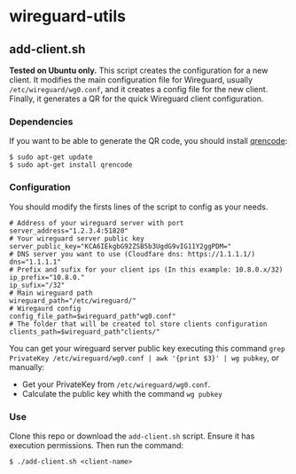 # wireguard-utils

## add-client.sh
<strong>Tested on Ubuntu only.</strong> This script creates the configuration for a new client. It modifies the main configuration file for Wireguard, usually `/etc/wireguard/wg0.conf`, and it creates a config file for the new client. Finally, it generates a QR for the quick Wireguard client configuration.

### Dependencies
If you want to be able to generate the QR code, you should install [qrencode](https://github.com/fukuchi/libqrencode):
```shell
$ sudo apt-get update
$ sudo apt-get install qrencode
```
### Configuration
You should modify the firsts lines of the script to config as your needs.
```shell
# Address of your wireguard server with port
server_address="1.2.3.4:51820"
# Your wireguard server public key
server_public_key="KCA6IEkgbG92ZSB5b3UgdG9vIG11Y2ggPDM="
# DNS server you want to use (Cloudfare dns: https://1.1.1.1/)
dns="1.1.1.1"
# Prefix and sufix for your client ips (In this example: 10.8.0.x/32)
ip_prefix="10.8.0."
ip_sufix="/32"
# Main wireguard path
wireguard_path="/etc/wireguard/"
# Wiregaurd config
config_file_path=$wireguard_path"wg0.conf"
# The folder that will be created tol store clients configuration
clients_path=$wireguard_path"clients/"
```
You can get your wireguard server public key executing this command `grep PrivateKey /etc/wireguard/wg0.conf | awk '{print $3}' | wg pubkey`, or manually:
* Get your PrivateKey from `/etc/wireguard/wg0.conf`.
* Calculate the public key whith the command `wg pubkey`

### Use
Clone this repo or download the `add-client.sh` script. Ensure it has execution permissions.
Then run the command:
```shell
$ ./add-client.sh <client-name>
```
